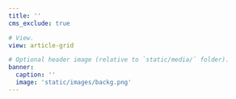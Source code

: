 ```yaml
---
title: ''
cms_exclude: true

# View.
view: article-grid

# Optional header image (relative to `static/media/` folder).
banner:
  caption: ''
  image: 'static/images/backg.png'
---
```

